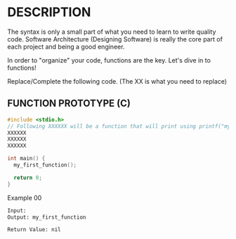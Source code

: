 # DESCRIPTION

The syntax is only a small part of what you need to learn to write quality code. Software Architecture (Designing Software) is really the core part of each project and being a good engineer.

In order to "organize" your code, functions are the key. Let's dive in to functions!

Replace/Complete the following code. (The XX is what you need to replace)

## FUNCTION PROTOTYPE (C)

```c
#include <stdio.h>
// Following XXXXXX will be a function that will print using printf("my_first_function\n");
XXXXXX
XXXXXX
XXXXXX

int main() {
  my_first_function();

  return 0;
}
```

Example 00
```bash
Input: 
Output: my_first_function

Return Value: nil
```